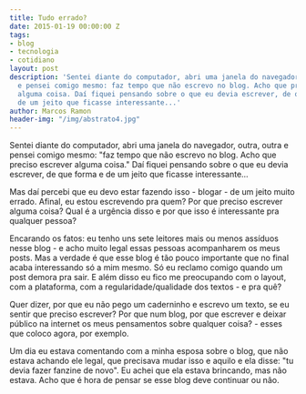 ```yaml
---
title: Tudo errado?
date: 2015-01-19 00:00:00 Z
tags:
- blog
- tecnologia
- cotidiano
layout: post
description: 'Sentei diante do computador, abri uma janela do navegador, outra, outra
  e pensei comigo mesmo: faz tempo que não escrevo no blog. Acho que preciso escrever
  alguma coisa. Daí fiquei pensando sobre o que eu devia escrever, de que forma e
  de um jeito que ficasse interessante...'
author: Marcos Ramon
header-img: "/img/abstrato4.jpg"
---
```


Sentei diante do computador, abri uma janela do navegador, outra, outra e pensei comigo mesmo: "faz tempo que não escrevo no blog. Acho que preciso escrever alguma coisa." Daí fiquei pensando sobre o que eu devia escrever, de que forma e de um jeito que ficasse interessante...

Mas daí percebi que eu devo estar fazendo isso - blogar - de um jeito muito errado. Afinal, eu estou escrevendo pra quem? Por que preciso escrever alguma coisa? Qual é a urgência disso e por que isso é interessante pra qualquer pessoa?

Encarando os fatos: eu tenho uns sete leitores mais ou menos assíduos nesse blog - e acho muito legal essas pessoas acompanharem os meus posts. Mas a verdade é que esse blog é tão pouco importante que no final acaba interessando só a mim mesmo. Só eu reclamo comigo quando um post demora pra sair. E além disso eu fico me preocupando com o layout, com a plataforma, com a regularidade/qualidade dos textos - e pra quê? 

Quer dizer, por que eu não pego um caderninho e escrevo um texto, se eu sentir que preciso escrever? Por que num blog, por que escrever e deixar público na internet os meus pensamentos sobre qualquer coisa? - esses que coloco agora, por exemplo.

Um dia eu estava comentando com a minha esposa sobre o blog, que não estava achando ele legal, que precisava mudar isso e aquilo e ela disse: "tu devia fazer fanzine de novo". Eu achei que ela estava brincando, mas não estava. Acho que é hora de pensar se esse blog deve continuar ou não.
